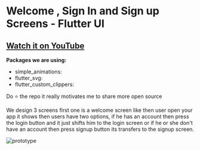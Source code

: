 # Welcome , Sign In and Sign up Screens - Flutter UI

## [Watch it on YouTube]( https://www.youtube.com/watch?v=qprvoaDgZFc )

**Packages we are using:**

- simple_animations: 
- flutter_svg: 
- flutter_custom_clippers:


Do ⭐ the repo it really motivates me to share more open source

We design 3 screens first one is a welcome screen like then user open your app it shows then users have two options, 
if he has an account then press the login button and it just shifts him to the login screen or 
if he or she don't have an account then press signup button its transfers to the signup screen.

![prototype](https://user-images.githubusercontent.com/42013687/104450154-4f67c700-55a8-11eb-9edd-904a1bb160d1.png)
